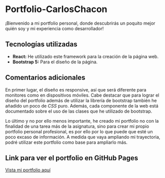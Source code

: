 # Portfolio-CarlosChacon

¡Bienvenido a mi portfolio personal, donde descubrirás un poquito mejor quién soy y mi experiencia como desarrollador!

## Tecnologías utilizadas

- **React:** He utilizado este framework para la creación de la página web. 
- **Bootstrap 5:** Para el diseño de la página. 

## Comentarios adicionales
En primer lugar, el diseño es responsive, así que será diferente para monitores como en dispositivos móviles.
Cabe destacar que para lograr el diseño del portfolio además de utilizar la librería de bootstrap también he añadido un poco de *CSS* puro. 
Además, cada componente de la web está documentado sobre el uso de las clases que he utilizado de bootstrap.

Lo último y no por ello menos importante, he creado mi portfolio no con la finalidad de una tarea más de la asignatura, sino para crear mi propio portfolio personal profesional, es por ello por lo que puede que esté un poco excaso de información. A medida que vaya ampliando mi trayectoria, podré utilizar este portfolio como base para ampliarlo más.

## Link para ver el portfolio en GitHub Pages

[Vista mi portfolio aquí](https://Carlos5Noob.github.io/Portfolio-Carlos_Chacon)